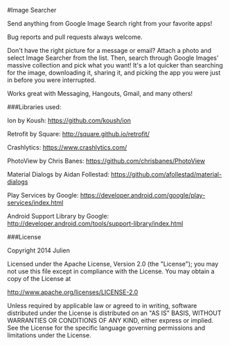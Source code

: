 #Image Searcher

Send anything from Google Image Search right from your favorite apps!

Bug reports and pull requests always welcome.

Don't have the right picture for a message or email?
Attach a photo and select Image Searcher from the list. Then, search through Google Images' massive collection and pick what you want!
It's a lot quicker than searching for the image, downloading it, sharing it, and picking the app you were just in before you were interrupted.

Works great with Messaging, Hangouts, Gmail, and many others!


###Libraries used:

Ion by Koush: https://github.com/koush/ion

Retrofit by Square: http://square.github.io/retrofit/

Crashlytics: https://www.crashlytics.com/

PhotoView by Chris Banes: https://github.com/chrisbanes/PhotoView

Material Dialogs by Aidan Follestad: https://github.com/afollestad/material-dialogs

Play Services by Google: https://developer.android.com/google/play-services/index.html
	
Android Support Library by Google: http://developer.android.com/tools/support-library/index.html

###License

Copyright 2014 Julien

Licensed under the Apache License, Version 2.0 (the "License"); you may not use this file except in compliance with the License. You may obtain a copy of the License at

http://www.apache.org/licenses/LICENSE-2.0

Unless required by applicable law or agreed to in writing, software distributed under the License is distributed on an "AS IS" BASIS, WITHOUT WARRANTIES OR CONDITIONS OF ANY KIND, either express or implied. See the License for the specific language governing permissions and limitations under the License.
